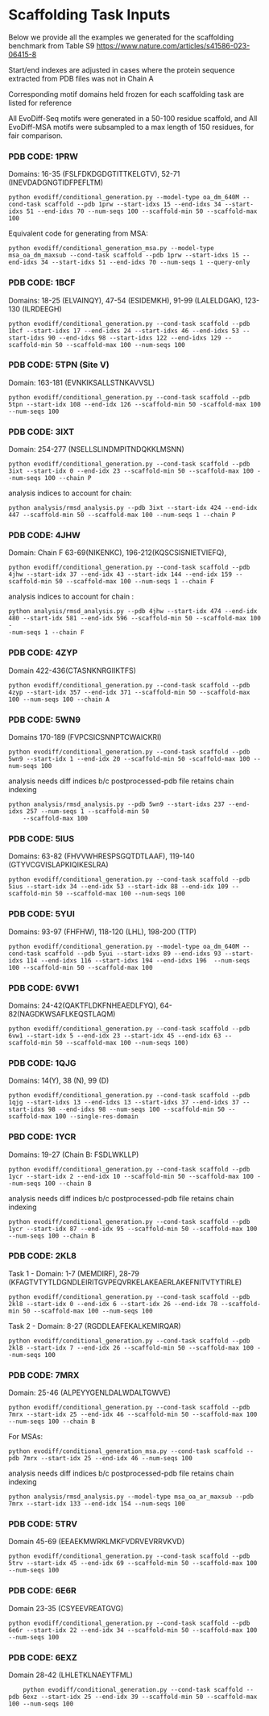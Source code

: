 # Scaffolding Task Inputs 

Below we provide all the examples we generated for the scaffolding benchmark from Table S9 https://www.nature.com/articles/s41586-023-06415-8

Start/end indexes are adjusted in cases where the protein sequence extracted from PDB files was not in Chain A 

Corresponding motif domains held frozen for each scaffolding task are listed for reference

All EvoDiff-Seq motifs were generated in a 50-100 residue scaffold, and All EvoDiff-MSA motifs were subsampled to a max length of 150 residues, for fair comparison. 

### PDB CODE: 1PRW
Domains: 16-35 (FSLFDKDGDGTITTKELGTV), 52-71 (INEVDADGNGTIDFPEFLTM)
```
python evodiff/conditional_generation.py --model-type oa_dm_640M --cond-task scaffold --pdb 1prw --start-idxs 15 --end-idxs 34 --start-idxs 51 --end-idxs 70 --num-seqs 100 --scaffold-min 50 --scaffold-max 100
```
Equivalent code for generating from MSA:
```
python evodiff/conditional_generation_msa.py --model-type msa_oa_dm_maxsub --cond-task scaffold --pdb 1prw --start-idxs 15 --end-idxs 34 --start-idxs 51 --end-idxs 70 --num-seqs 1 --query-only
```
### PDB CODE: 1BCF 

Domains:  18-25 (ELVAINQY), 47-54 (ESIDEMKH), 91-99 (LALELDGAK), 123-130 (ILRDEEGH)
```
python evodiff/conditional_generation.py --cond-task scaffold --pdb 1bcf --start-idxs 17 --end-idxs 24 --start-idxs 46 --end-idxs 53 --start-idxs 90 --end-idxs 98 --start-idxs 122 --end-idxs 129 --scaffold-min 50 --scaffold-max 100 --num-seqs 100
```

### PDB CODE: 5TPN (Site V)
Domain: 163-181 (EVNKIKSALLSTNKAVVSL)
```
python evodiff/conditional_generation.py --cond-task scaffold --pdb 5tpn --start-idx 108 --end-idx 126 --scaffold-min 50 -scaffold-max 100 --num-seqs 100
```

### PDB CODE: 3IXT
Domain: 254-277 (NSELLSLINDMPITNDQKKLMSNN)
```
python evodiff/conditional_generation.py --cond-task scaffold --pdb 3ixt --start-idx 0 --end-idx 23 --scaffold-min 50 --scaffold-max 100 --num-seqs 100 --chain P
```
analysis indices to account for chain:
```
python analysis/rmsd_analysis.py --pdb 3ixt --start-idx 424 --end-idx 447 --scaffold-min 50 --scaffold-max 100 --num-seqs 1 --chain P
```

### PDB CODE: 4JHW
Domain: Chain F 63-69(NIKENKC), 196-212(KQSCSISNIETVIEFQ), 
```
python evodiff/conditional_generation.py --cond-task scaffold --pdb 4jhw --start-idx 37 --end-idx 43 --start-idx 144 --end-idx 159 --scaffold-min 50 --scaffold-max 100 --num-seqs 1 --chain F
```
analysis indices to account for chain :
```
python analysis/rmsd_analysis.py --pdb 4jhw --start-idx 474 --end-idx 480 --start-idx 581 --end-idx 596 --scaffold-min 50 --scaffold-max 100 -
-num-seqs 1 --chain F
```

### PDB CODE: 4ZYP 
Domain 422-436(CTASNKNRGIIKTFS)
```
python evodiff/conditional_generation.py --cond-task scaffold --pdb 4zyp --start-idx 357 --end-idx 371 --scaffold-min 50 --scaffold-max 100 --num-seqs 100 --chain A
```

### PDB CODE: 5WN9
Domains 170-189 (FVPCSICSNNPTCWAICKRI)
```
python evodiff/conditional_generation.py --cond-task scaffold --pdb 5wn9 --start-idx 1 --end-idx 20 --scaffold-min 50 -scaffold-max 100 --num-seqs 100
```
analysis needs diff indices b/c postprocessed-pdb file retains chain indexing  
```
python analysis/rmsd_analysis.py --pdb 5wn9 --start-idxs 237 --end-idxs 257 --num-seqs 1 --scaffold-min 50 
    --scaffold-max 100
```
### PDB CODE: 5IUS 
Domains: 63-82 (FHVVWHRESPSGQTDTLAAF), 119-140 (GTYVCGVISLAPKIQIKESLRA)
```
python evodiff/conditional_generation.py --cond-task scaffold --pdb 5ius --start-idx 34 --end-idx 53 --start-idx 88 --end-idx 109 --scaffold-min 50 --scaffold-max 100 --num-seqs 100
```

### PDB CODE: 5YUI
Domains: 93-97 (FHFHW), 118-120 (LHL), 198-200 (TTP)
```
python evodiff/conditional_generation.py --model-type oa_dm_640M --cond-task scaffold --pdb 5yui --start-idxs 89 --end-idxs 93 --start-idxs 114 --end-idxs 116 --start-idxs 194 --end-idxs 196  --num-seqs 100 --scaffold-min 50 --scaffold-max 100
```

### PDB CODE: 6VW1
Domains: 24-42(QAKTFLDKFNHEAEDLFYQ), 64-82(NAGDKWSAFLKEQSTLAQM)
```
python evodiff/conditional_generation.py --cond-task scaffold --pdb 6vw1 --start-idx 5 --end-idx 23 --start-idx 45 --end-idx 63 --scaffold-min 50 --scaffold-max 100 --num-seqs 100)
```

### PDB CODE: 1QJG
Domains: 14(Y), 38 (N), 99 (D)
```
python evodiff/conditional_generation.py --cond-task scaffold --pdb 1qjg --start-idxs 13 --end-idxs 13 --start-idxs 37 --end-idxs 37 --start-idxs 98 --end-idxs 98 --num-seqs 100 --scaffold-min 50 --scaffold-max 100 --single-res-domain
```

### PBD CODE: 1YCR
Domains: 19-27 (Chain B: FSDLWKLLP)
```
python evodiff/conditional_generation.py --cond-task scaffold --pdb 1ycr --start-idx 2 --end-idx 10 --scaffold-min 50 --scaffold-max 100 --num-seqs 100 --chain B
```
analysis needs diff indices b/c postprocessed-pdb file retains chain indexing  
```
python evodiff/conditional_generation.py --cond-task scaffold --pdb 1ycr --start-idx 87 --end-idx 95 --scaffold-min 50 --scaffold-max 100 --num-seqs 100 --chain B
```

### PDB CODE: 2KL8 
Task 1 - Domain: 1-7 (MEMDIRF), 28-79 (KFAGTVTYTLDGNDLEIRITGVPEQVRKELAKEAERLAKEFNITVTYTIRLE)
```
python evodiff/conditional_generation.py --cond-task scaffold --pdb 2kl8 --start-idx 0 --end-idx 6 --start-idx 26 --end-idx 78 --scaffold-min 50 --scaffold-max 100 --num-seqs 100 
```
Task 2 - Domain: 8-27 (RGDDLEAFEKALKEMIRQAR)
```
python evodiff/conditional_generation.py --cond-task scaffold --pdb 2kl8 --start-idx 7 --end-idx 26 --scaffold-min 50 --scaffold-max 100 --num-seqs 100 
```

### PDB CODE: 7MRX 
Domain: 25-46 (ALPEYYGENLDALWDALTGWVE) 
```
python evodiff/conditional_generation.py --cond-task scaffold --pdb 7mrx --start-idx 25 --end-idx 46 --scaffold-min 50 --scaffold-max 100 --num-seqs 100 --chain B 
```
For MSAs: 
```
python evodiff/conditional_generation_msa.py --cond-task scaffold --pdb 7mrx --start-idx 25 --end-idx 46 --num-seqs 100 
```
analysis needs diff indices b/c postprocessed-pdb file retains chain indexing  
```
python analysis/rmsd_analysis.py --model-type msa_oa_ar_maxsub --pdb 7mrx --start-idx 133 --end-idx 154 --num-seqs 100
```

### PDB CODE: 5TRV
Domain 45-69 (EEAEKMWRKLMKFVDRVEVRRVKVD)
```
python evodiff/conditional_generation.py --cond-task scaffold --pdb 5trv --start-idx 45 --end-idx 69 --scaffold-min 50 --scaffold-max 100 --num-seqs 100 
```

### PDB CODE: 6E6R
Domain 23-35 (CSYEEVREATGVG)
```
python evodiff/conditional_generation.py --cond-task scaffold --pdb 6e6r --start-idx 22 --end-idx 34 --scaffold-min 50 --scaffold-max 100 --num-seqs 100
```

### PDB CODE: 6EXZ
Domain 28-42 (LHLETKLNAEYTFML)
```
    python evodiff/conditional_generation.py --cond-task scaffold --pdb 6exz --start-idx 25 --end-idx 39 --scaffold-min 50 --scaffold-max 100 --num-seqs 100
```
